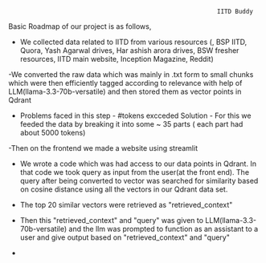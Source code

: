                                                               IITD Buddy

Basic Roadmap of our project is as follows,

- We collected data related to IITD from various resources (, BSP IITD, Quora, Yash Agarwal drives, Har ashish arora drives, BSW fresher resources, IITD main website, Inception Magazine, Reddit)

-We converted the raw data which was mainly in .txt form to small chunks which were then efficiently tagged according to relevance with help of LLM(llama-3.3-70b-versatile) and then stored them as vector points in Qdrant 

- Problems faced in this step - #tokens excceded 
  Solution -   For this we feeded the data by breaking it into some ~ 35 parts ( each part had about 5000 tokens)


-Then on the frontend we made a website using streamlit 

- We wrote a code which was had access to our data points in Qdrant. In that code we took query as input from the user(at the front end). The query after being converted to vector was searched for similarity based on cosine distance using all the vectors in our Qdrant data set.

- The top 20 similar vectors were retrieved as "retrieved_context"

- Then this "retrieved_context" and "query" was given to LLM(llama-3.3-70b-versatile) and the llm was prompted to function as an assistant to a user and give output based on "retrieved_context" and "query" 



-
